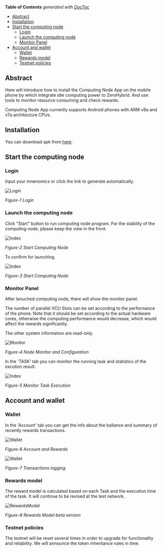 <!-- START doctoc generated TOC please keep comment here to allow auto update -->
<!-- DON'T EDIT THIS SECTION, INSTEAD RE-RUN doctoc TO UPDATE -->
**Table of Contents**  *generated with [DocToc](https://github.com/thlorenz/doctoc)*

- [Abstract](#abstract)
- [Installation](#installation)
- [Start the computing node](#start-the-computing-node)
  - [Login](#login)
  - [Launch the computing node](#launch-the-computing-node)
  - [Monitor Panel](#monitor-panel)
- [Account and wallet](#account-and-wallet)
  - [Wallet](#wallet)
  - [Rewards model](#rewards-model)
  - [Testnet policies](#testnet-policies)

<!-- END doctoc generated TOC please keep comment here to allow auto update -->

## Abstract

Here will introduce how to install the Computing Node App on the mobile phone by which integrate idle computing power to ZeroHybrid. And use tools to monitor resource consuming and check rewards.

Computing Node App currently supports Android phones with ARM v8a and v7a architecture CPUs.

## Installation

You can download apk from [here](https://github.com/ZeroHybrid-Network/MobileNodeApp/blob/main/docs/packages/app-zh-0.7.3-sign.apk "Download APK of computing node").

## Start the computing node

### Login
Input your mnenomics or click the link to generate automatically.

![Login](https://github.com/ZeroHybrid-Network/MobileNodeApp/blob/main/docs/imgs/login.png?raw=true)

  *Figure-1 Login*

### Launch the computing node

Click "Start" button to run computing node program. For the stability of the computing node, please keep the view in the front.

![Index](https://github.com/ZeroHybrid-Network/MobileNodeApp/blob/main/docs/imgs/index.png?raw=true)

   *Figure-2 Start Computing Node*

To confirm for launching.

![Index](https://github.com/ZeroHybrid-Network/MobileNodeApp/blob/main/docs/imgs/startnode.png?raw=true)

  *Figure-3 Start Computing Node*

### Monitor Panel

After lanuched computing node, there will show the monitor panel.

The number of parallel VCU Slots can be set according to the performance of the phone. Note that it should be set according to the actual hardware cores, otherwise the computing performance would decrease, which would affect the rewards significantly.

The other system information are read-only.

![Monitor](https://github.com/ZeroHybrid-Network/MobileNodeApp/blob/main/docs/imgs/nodeconfig.png?raw=true)

  *Figure-4 Node Monitor and Configuration*

In the 'TASK' tab you can monitor the running task and statistics of the excution result.

![Index](https://github.com/ZeroHybrid-Network/MobileNodeApp/blob/main/docs/imgs/noderunning.png?raw=true)

  *Figure-5 Monitor Task Execution*

## Account and wallet

### Wallet
In the 'Account' tab you can get the info about the ballance and summary of recently rewards transactions.

![Wallet](https://github.com/ZeroHybrid-Network/MobileNodeApp/blob/main/docs/imgs/wallet.png?raw=true)

*Figure-6 Account and Rewards*

![Wallet](https://github.com/ZeroHybrid-Network/MobileNodeApp/blob/main/docs/imgs/transactions.png?raw=true)

*Figure-7 Transactions logging*

### Rewards model

The reward model is calculated based on each Task and the execution time of the task. It will continue to be revised at the test network.

![RewardsModel](https://github.com/ZeroHybrid-Network/MobileNodeApp/blob/main/docs/imgs/RewardsModelBeta.png?raw=true)

*Figure-8 Rewards Model beta version*


### Testnet policies

The testnet will be reset several times in order to upgrade for functionality and reliability. We will announce the token inheritance rules in time.


